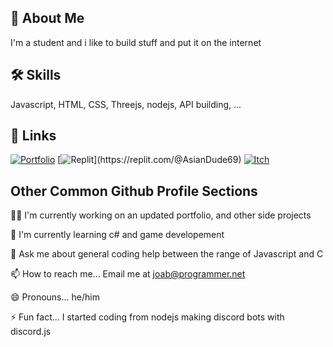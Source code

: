 
## 🚀 About Me
I'm a student and i like to build stuff and put it on the internet



## 🛠 Skills
Javascript, HTML, CSS, Threejs, nodejs, API building, ...


## 🔗 Links
[![Portfolio](https://img.shields.io/badge/my_portfolio-000?style=for-the-badge&logo=ko-fi&logoColor=white)](https://joabutt.dev)
[![Replit]([https://img.shields.io/badge/ThreeJs-black?style=for-the-badge&logo=three.js&logoColor=white](https://img.shields.io/badge/replit-667881?style=for-the-badge&logo=replit&logoColor=white))](https://replit.com/@AsianDude69)
[![Itch](https://img.shields.io/badge/Itch.io-FA5C5C?style=for-the-badge&logo=itchdotio&logoColor=white)](https://joabutt.itch.io)


## Other Common Github Profile Sections
👩‍💻 I'm currently working on an updated portfolio, and other side projects

🧠 I'm currently learning c# and game developement

💬 Ask me about general coding help between the range of Javascript and C

📫 How to reach me... Email me at  joab@programmer.net

😄 Pronouns... he/him

⚡️ Fun fact... I started coding from nodejs making discord bots with discord.js


